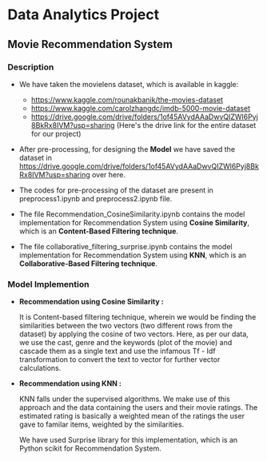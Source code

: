 # Data Analytics Project
## Movie Recommendation System

### Description
* We have taken the movielens dataset, which is available in kaggle:
	* https://www.kaggle.com/rounakbanik/the-movies-dataset 
	* https://www.kaggle.com/carolzhangdc/imdb-5000-movie-dataset
	* https://drive.google.com/drive/folders/1of45AVydAAaDwvQIZWl6Pyj8BkRx8IVM?usp=sharing (Here's the drive link for the entire dataset for our project)
	
* After pre-processing, for designing the **Model** we have saved the dataset in https://drive.google.com/drive/folders/1of45AVydAAaDwvQIZWl6Pyj8BkRx8IVM?usp=sharing over here.

* The codes for pre-processing of the dataset are present in preprocess1.ipynb and preprocess2.ipynb file.

* The file Recommendation_CosineSimilarity.ipynb contains the model implementation for Recommendation System using **Cosine Similarity**, which is an **Content-Based Filtering technique**. 


* The file collaborative_filtering_surprise.ipynb contains the model implementation for Recommendation System using **KNN**, which is an **Collaborative-Based Filtering technique**. 

### Model Implemention

* **Recommendation using Cosine Similarity :**

	It is Content-based filtering technique, wherein we would be finding the similarities between the two vectors (two different rows from the dataset) by applying the cosine of two vectors. Here, as per our data, we use the cast, genre and the keywords (plot of the movie) and cascade them as a single text and use the infamous Tf - Idf transformation to convert the text to vector for further vector calculations.

* **Recommendation using KNN :**
	
	KNN falls under the supervised algorithms. We make use of this approach and the data containing the users and their movie ratings. The estimated rating is basically a weighted mean of the ratings the user gave to familar items, weighted by the similarities.
	
	We have used Surprise library for this implementation, which is an Python scikit for Recommendation System.
